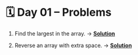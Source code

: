 # 🗓️ Day 01 – Problems

1. Find the largest in the array. -> <a href="../Day01/solutions/largest.cpp">**Solution**</a>

2. Reverse an array with extra space. -> <a href="../Day01/solutions/reversewithsp.cpp">**Solution**</a>